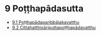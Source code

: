 

# 9 Poṭṭhapādasutta

* [9.1 Poṭṭhapādaparibbājakavatthu](9/9.1.md)
* [9.2 Cittahatthisāriputtapoṭṭhapādavatthu](9/9.2.md)



